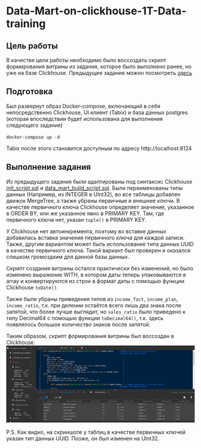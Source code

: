 # Data-Mart-on-clickhouse-1T-Data-training

## Цель работы

В качестве цели работы необходимо было воссоздать скрипт формирования витрины из задания, которое было выполнено ранее, но уже на базе Clickhouse. Предыдущее задание можно посмотреть [здесь](https://github.com/AinKub/Shops_Data_mart-1T-Data-training)

## Подготовка

Был развернут образ Docker-compose, включающий в себя непосредственно Clickhouse, UI клиент (Tabix) и база данных postgres (которая впоследствии будет использована для выполнения следующего задания)

`docker-compose up -d`

Tabix после этого становится доступным по адресу http://localhost:8124

## Выполнение задания

Из предыдущего задания были адаптированы под синтаксис Clickhouse [init_script.sql](init_script.sql) и [data_mart_build_script.sql](data_mart_build_script.sql). Были переименованы типы данных (Например, из INTEGER в UInt32), во все таблицы добавлен движок MergeTree, а также убраны первичные и внешние ключи. В качестве первичного ключа Clickhouse определяет значение, указанное в ORDER BY, или же указанное явно в PRIMARY KEY. Там, где первичного ключа нет, указан `tuple()` в PRIMARY KEY.

У Clickhouse нет автоинкремента, поэтому во вставке данных добавилась вставка значения первичного ключа для каждой записи.\
Также, другим вариантом может быть использование типа данных UUID в качестве первичного ключа. Такой вариант был проверен и оказался слишком громоздким для данной базы данных.

Скрипт создания витрины остался практически без изменений, но было изменено выражение WITH, в котором даты теперь упаковываются в array и конвертируются из строк в формат даты с помощью функции Clickhouse `toDate()`.

Также были убраны приведения типов из `income_fact`, `income_plan`, `income_ratio`, т.к. при делении остаётся всего лишь два знака после запятой, что более лучше выглядит, но `sales_ratio` было приведено к типу Decimal64 с помощью функции `toDecimal64()`, т.к. здесь появлялось большое количество знаков после запятой.

Таким образом, скрипт формирования витрины был воссоздан в Clickhouse.\
![Data mart on Clickhouse](img/data_mart_on_clickhouse.jpg)

P.S. Как видно, на скриншоте у таблиц в качестве первичных ключей указан тип данных UUID. Позже, он был изменен на UInt32.